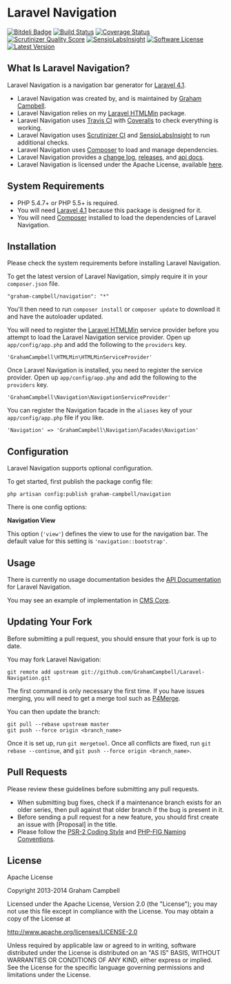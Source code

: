 Laravel Navigation
==================


[![Bitdeli Badge](https://d2weczhvl823v0.cloudfront.net/GrahamCampbell/Laravel-Navigation/trend.png)](https://bitdeli.com/free "Bitdeli Badge")
[![Build Status](https://travis-ci.org/GrahamCampbell/Laravel-Navigation.png)](https://travis-ci.org/GrahamCampbell/Laravel-Navigation)
[![Coverage Status](https://coveralls.io/repos/GrahamCampbell/Laravel-Navigation/badge.png)](https://coveralls.io/r/GrahamCampbell/Laravel-Navigation)
[![Scrutinizer Quality Score](https://scrutinizer-ci.com/g/GrahamCampbell/Laravel-Navigation/badges/quality-score.png?s=00adc2bf1ad673660b1955e237fbf8ce7979dca2)](https://scrutinizer-ci.com/g/GrahamCampbell/Laravel-Navigation)
[![SensioLabsInsight](https://insight.sensiolabs.com/projects/abdd3547-d882-4b7d-8ed4-3e01bb1967c5/mini.png)](https://insight.sensiolabs.com/projects/abdd3547-d882-4b7d-8ed4-3e01bb1967c5)
[![Software License](https://poser.pugx.org/graham-campbell/navigation/license.png)](https://github.com/GrahamCampbell/Laravel-Navigation/blob/master/LICENSE.md)
[![Latest Version](https://poser.pugx.org/graham-campbell/navigation/v/stable.png)](https://packagist.org/packages/graham-campbell/navigation)


## What Is Laravel Navigation?

Laravel Navigation is a navigation bar generator for [Laravel 4.1](http://laravel.com).

* Laravel Navigation was created by, and is maintained by [Graham Campbell](https://github.com/GrahamCampbell).
* Laravel Navigation relies on my [Laravel HTMLMin](https://github.com/GrahamCampbell/Laravel-HTMLMin) package.
* Laravel Navigation uses [Travis CI](https://travis-ci.org/GrahamCampbell/Laravel-Navigation) with [Coveralls](https://coveralls.io/r/GrahamCampbell/Laravel-Navigation) to check everything is working.
* Laravel Navigation uses [Scrutinizer CI](https://scrutinizer-ci.com/g/GrahamCampbell/Laravel-Navigation) and [SensioLabsInsight](https://insight.sensiolabs.com/projects/abdd3547-d882-4b7d-8ed4-3e01bb1967c5) to run additional checks.
* Laravel Navigation uses [Composer](https://getcomposer.org) to load and manage dependencies.
* Laravel Navigation provides a [change log](https://github.com/GrahamCampbell/Laravel-Navigation/blob/master/CHANGELOG.md), [releases](https://github.com/GrahamCampbell/Laravel-Navigation/releases), and [api docs](http://grahamcampbell.github.io/Laravel-Navigation).
* Laravel Navigation is licensed under the Apache License, available [here](https://github.com/GrahamCampbell/Laravel-Navigation/blob/master/LICENSE.md).


## System Requirements

* PHP 5.4.7+ or PHP 5.5+ is required.
* You will need [Laravel 4.1](http://laravel.com) because this package is designed for it.
* You will need [Composer](https://getcomposer.org) installed to load the dependencies of Laravel Navigation.


## Installation

Please check the system requirements before installing Laravel Navigation.

To get the latest version of Laravel Navigation, simply require it in your `composer.json` file.

`"graham-campbell/navigation": "*"`

You'll then need to run `composer install` or `composer update` to download it and have the autoloader updated.

You will need to register the [Laravel HTMLMin](https://github.com/GrahamCampbell/Laravel-HTMLMin) service provider before you attempt to load the Laravel Navigation service provider. Open up `app/config/app.php` and add the following to the `providers` key.

`'GrahamCampbell\HTMLMin\HTMLMinServiceProvider'`

Once Laravel Navigation is installed, you need to register the service provider. Open up `app/config/app.php` and add the following to the `providers` key.

`'GrahamCampbell\Navigation\NavigationServiceProvider'`

You can register the Navigation facade in the `aliases` key of your `app/config/app.php` file if you like.

`'Navigation' => 'GrahamCampbell\Navigation\Facades\Navigation'`


## Configuration

Laravel Navigation supports optional configuration.

To get started, first publish the package config file:

    php artisan config:publish graham-campbell/navigation

There is one config options:

**Navigation View**

This option (`'view'`) defines the view to use for the navigation bar. The default value for this setting is `'navigation::bootstrap'`.


## Usage

There is currently no usage documentation besides the [API Documentation](http://grahamcampbell.github.io/Laravel-Navigation
) for Laravel Navigation.

You may see an example of implementation in [CMS Core](https://github.com/GrahamCampbell/CMS-Core).


## Updating Your Fork

Before submitting a pull request, you should ensure that your fork is up to date.

You may fork Laravel Navigation:

    git remote add upstream git://github.com/GrahamCampbell/Laravel-Navigation.git

The first command is only necessary the first time. If you have issues merging, you will need to get a merge tool such as [P4Merge](http://perforce.com/product/components/perforce_visual_merge_and_diff_tools).

You can then update the branch:

    git pull --rebase upstream master
    git push --force origin <branch_name>

Once it is set up, run `git mergetool`. Once all conflicts are fixed, run `git rebase --continue`, and `git push --force origin <branch_name>`.


## Pull Requests

Please review these guidelines before submitting any pull requests.

* When submitting bug fixes, check if a maintenance branch exists for an older series, then pull against that older branch if the bug is present in it.
* Before sending a pull request for a new feature, you should first create an issue with [Proposal] in the title.
* Please follow the [PSR-2 Coding Style](https://github.com/php-fig/fig-standards/blob/master/accepted/PSR-2-coding-style-guide.md) and [PHP-FIG Naming Conventions](https://github.com/php-fig/fig-standards/blob/master/bylaws/002-psr-naming-conventions.md).


## License

Apache License

Copyright 2013-2014 Graham Campbell

Licensed under the Apache License, Version 2.0 (the "License");
you may not use this file except in compliance with the License.
You may obtain a copy of the License at

 http://www.apache.org/licenses/LICENSE-2.0

Unless required by applicable law or agreed to in writing, software
distributed under the License is distributed on an "AS IS" BASIS,
WITHOUT WARRANTIES OR CONDITIONS OF ANY KIND, either express or implied.
See the License for the specific language governing permissions and
limitations under the License.
